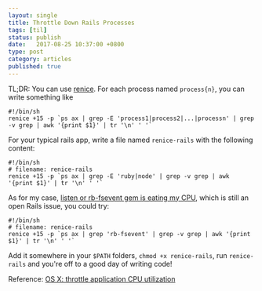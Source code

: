 ```yaml
---
layout: single
title: Throttle Down Rails Processes
tags: [til]
status: publish
date:   2017-08-25 10:37:00 +0800
type: post
category: articles
published: true
---
```


TL;DR: You can use [renice](http://man7.org/linux/man-pages/man1/renice.1.html).
For each process named `process{n}`, you can write something like

```
#!/bin/sh
renice +15 -p `ps ax | grep -E 'process1|process2|...|processn' | grep -v grep | awk '{print $1}' | tr '\n' ' '`
```

For your typical rails app, write a file named `renice-rails` with the
following content:

```
#!/bin/sh
# filename: renice-rails
renice +15 -p `ps ax | grep -E 'ruby|node' | grep -v grep | awk '{print $1}' | tr '\n' ' '`
```

As for my case, [listen or rb-fsevent gem is eating my CPU](https://github.com/rails/rails/issues/26158),
which is still an open Rails issue, you could try:

```
#!/bin/sh
# filename: renice-rails
renice +15 -p `ps ax | grep 'rb-fsevent' | grep -v grep | awk '{print $1}' | tr '\n' ' '`
```

Add it somewhere in your `$PATH` folders, `chmod +x renice-rails`, run `renice-rails`
and you're off to a good day of writing code!

Reference: [OS X: throttle application CPU utilization](https://tinyapps.org/blog/mac/201107230700_throttle_process_os_x.html)
